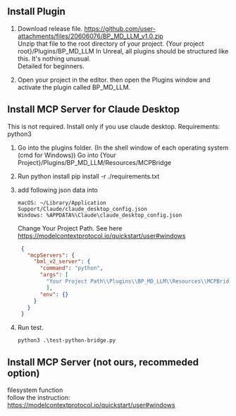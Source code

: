 
## Install Plugin

1. Download release file. https://github.com/user-attachments/files/20606076/BP_MD_LLM_v1.0.zip  
   Unzip that file to the root directory of your project. {Your project root}/Plugins/BP_MD_LLM
   In Unreal, all plugins should be structured like this. It's nothing unusual.  
   Detailed for beginners.
   
2. Open your project in the editor.
   then open the Plugins window and activate the plugin called BP_MD_LLM.

## Install MCP Server for Claude Desktop 

This is not required. Install only if you use claude desktop.
Requirements: python3

1. Go into the plugins folder. (In the shell window of each operating system (cmd for Windows))
   Go into {Your Project}/Plugins/BP_MD_LLM/Resources/MCPBridge
   
2. Run python install 
   pip install -r ./requirements.txt
   
3. add following json data into
   ```
   macOS: ~/Library/Application Support/Claude/claude_desktop_config.json
   Windows: %APPDATA%\Claude\claude_desktop_config.json
   ```

   Change Your Project Path. See here https://modelcontextprotocol.io/quickstart/user#windows
   ```json
    {
      "mcpServers": {
        "bml_v2_server": {
          "command": "python",
          "args": [
            "Your Project Path\\Plugins\\BP_MD_LLM\\Resources\\MCPBridge\\mcp-standard.py"
            ],
          "env": {}
        }
      }
    }
    ```

4. Run test.
   ```
   python3 .\test-python-bridge.py
   ```
      
## Install MCP Server (not ours, recommeded option)

filesystem function  
follow the instruction: https://modelcontextprotocol.io/quickstart/user#windows
